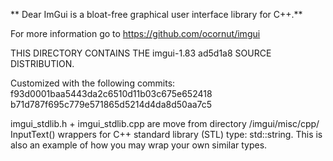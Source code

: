 ** Dear ImGui is a bloat-free graphical user interface library for C++.**

For more information go to https://github.com/ocornut/imgui

THIS DIRECTORY CONTAINS THE imgui-1.83 ad5d1a8 SOURCE DISTRIBUTION.


Customized with the following commits:
f93d0001baa5443da2c6510d11b03c675e652418
b71d787f695c779e571865d5214d4da8d50aa7c5

imgui_stdlib.h + imgui_stdlib.cpp are move from directory /imgui/misc/cpp/
InputText() wrappers for C++ standard library (STL) type: std::string.
This is also an example of how you may wrap your own similar types.
